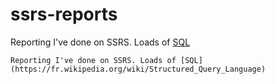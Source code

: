 # ssrs-reports

Reporting I've done on SSRS. Loads of [SQL](https://fr.wikipedia.org/wiki/Structured_Query_Language) 

    
    Reporting I've done on SSRS. Loads of [SQL](https://fr.wikipedia.org/wiki/Structured_Query_Language) 

